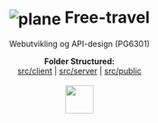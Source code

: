 # <h1 align="center"><img align="center" src="src/public/airplane.ico" alt="plane"/> Free-travel</h1> 
<p align="center"> Webutvikling og API-design (PG6301)</p>



<p align="center">
  <b>Folder Structured:</b><br>
  <a href="#">src/client</a> |
  <a href="#">src/server</a> |
  <a href="#">src/public</a>
  <br><br>
  <img src="https://i.pinimg.com/originals/a2/d8/c3/a2d8c395b374be74c98052223abcab96.gif" wight=50px width=50px>
</p>

